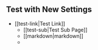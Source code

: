 ## Test with New Settings

* [[test-link|Test Link]]  
    * [[test-sub|Test Sub Page]]
    * [[markdown|markdown]]
    * 
